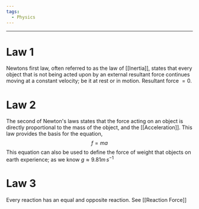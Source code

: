 ```yaml
---
tags:
  - Physics
---
```

---

# Law 1
Newtons first law, often referred to as the law of [[Inertia]], states that every object that is not being acted upon by an external resultant force continues moving at a constant velocity; be it at rest or in motion.  Resultant force $= 0$. 

# Law 2
The second of Newton's laws states that the force acting on an object is directly proportional to the mass of the object, and the [[Acceleration]]. This law provides the basis for the equation, $$f = ma$$
This equation can also be used to define the force of weight that objects on earth experience; as we know $g \approx 9.81 m \, s^{-1}$ 
# Law 3

Every reaction has an equal and opposite reaction. See [[Reaction Force]]


